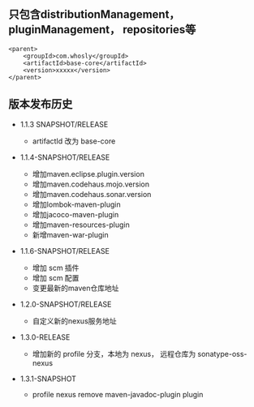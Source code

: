 ## 只包含distributionManagement， pluginManagement， repositories等
```
<parent>
	<groupId>com.whosly</groupId>
	<artifactId>base-core</artifactId>
	<version>xxxxx</version>
</parent>
```

##  版本发布历史

+ 1.1.3 SNAPSHOT/RELEASE
   - artifactId 改为 base-core
   
+ 1.1.4-SNAPSHOT/RELEASE
   - 增加maven.eclipse.plugin.version
   - 增加maven.codehaus.mojo.version
   - 增加maven.codehaus.sonar.version
   - 增加lombok-maven-plugin
   - 增加jacoco-maven-plugin
   - 增加maven-resources-plugin
   - 新增maven-war-plugin
   
+ 1.1.6-SNAPSHOT/RELEASE
   - 增加 scm 插件
   - 增加 scm 配置
   - 变更最新的maven仓库地址
   
+ 1.2.0-SNAPSHOT/RELEASE
   - 自定义新的nexus服务地址
   
+ 1.3.0-RELEASE
   - 增加新的 profile 分支，本地为 nexus， 远程仓库为 sonatype-oss-nexus
   
+ 1.3.1-SNAPSHOT
   - profile nexus remove maven-javadoc-plugin plugin
   